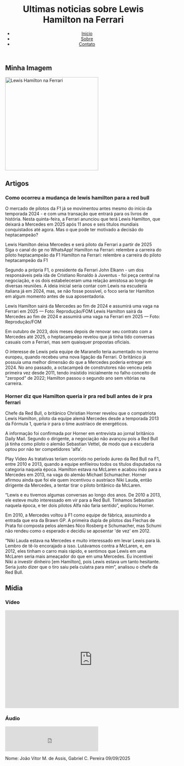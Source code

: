 <!DOCTYPE html>
<html lang="pt-br">
<head>
    <meta charset="UTF-8">
    <meta name="viewport" content="width=device-width, initial-scale=1.0">
    <title>Noticias F1</title>
</head>
<body>
    <header>
        <h1>Ultimas noticias sobre Lewis Hamilton na Ferrari</h1>
        <nav>
            <ul>
                <li><a href="#">Início</a></li>
                <li><a href="#">Sobre</a></li>
                <li><a href="#">Contato</a></li>
            </ul>
        </nav>
    </header>
    <main>
        <section>
            <h2>Minha Imagem</h2>
            <img src="https://i.pinimg.com/736x/52/66/a2/5266a2b6c1496044d38c678f68547049.jpg" alt="Lewis Hamilton na Ferrari" width="300">
        </section>
        <section>
            <h2>Artigos</h2>
            <article>
                <h3>Como ocorreu a mudança de lewis hamilton para a red bull</h3>
                <p>O mercado de pilotos da F1 já se movimentou antes mesmo do início da temporada 2024 - e com uma transação que entrará para os livros de história. Nesta quinta-feira, a Ferrari anunciou que terá Lewis Hamilton, que deixará a Mercedes em 2025 após 11 anos e seis títulos mundiais conquistados até agora. Mas o que pode ter motivado a decisão do heptacampeão?

Lewis Hamilton deixa Mercedes e será piloto da Ferrari a partir de 2025
Siga o canal do ge no WhatsApp!
Hamilton na Ferrari: relembre a carreira do piloto heptacampeão da F1
Hamilton na Ferrari: relembre a carreira do piloto heptacampeão da F1

Segundo a própria F1, o presidente da Ferrari John Elkann - um dos responsáveis pela ida de Cristiano Ronaldo à Juventus - foi peça central na negociação, e os dois estabeleceram uma relação amistosa ao longo de diversas reuniões. A ideia inicial seria contar com Lewis na escuderia italiana já em 2024, mas, se não fosse possível, o foco seria ter Hamilton em algum momento antes de sua aposentadoria.


Lewis Hamilton sairá da Mercedes ao fim de 2024 e assumirá uma vaga na Ferrari em 2025 — Foto: Reprodução/FOM
Lewis Hamilton sairá da Mercedes ao fim de 2024 e assumirá uma vaga na Ferrari em 2025 — Foto: Reprodução/FOM

Em outubro de 2023, dois meses depois de renovar seu contrato com a Mercedes até 2025, o heptacampeão revelou que já tinha tido conversas casuais com a Ferrari, mas sem quaisquer propostas oficiais.

O interesse de Lewis pela equipe de Maranello teria aumentado no inverno europeu, quando recebeu uma nova ligação da Ferrari. O britânico já possuía uma melhor dimensão do que a Mercedes poderia entregar em 2024. No ano passado, a octacampeã de construtores não venceu pela primeira vez desde 2011, tendo insistido inicialmente no falho conceito de "zeropod" de 2022; Hamilton passou o segundo ano sem vitórias na carreira.</p>
            </article>
            <article>
                <h3>Horner diz que Hamilton queria ir pra red bull antes de ir pra ferrari</h3>
                <p>Chefe da Red Bull, o britânico Christian Horner revelou que o compatriota Lewis Hamilton, piloto da equipe alemã Mercedes desde a temporada 2013 da Fórmula 1, queria ir para o time austríaco de energéticos.

A informação foi confirmada por Horner em entrevista ao jornal britânico Daily Mail. Segundo o dirigente, a negociação não avançou pois a Red Bull já tinha como piloto o alemão Sebastian Vettel, de modo que a escuderia optou por não ter competidores 'alfa'.

Play Video
As tratativas teriam ocorrido no período áureo da Red Bull na F1, entre 2010 e 2013, quando a equipe enfileirou todos os títulos disputados na categoria naquela época. Hamilton estava na McLaren e acabou indo para a Mercedes em 2013, na vaga do alemão Michael Schumacher. Horner afirmou ainda que foi ele quem incentivou o austríaco Niki Lauda, então dirigente da Mercedes, a tentar tirar o piloto britânico da McLaren. 

“Lewis e eu tivemos algumas conversas ao longo dos anos. De 2010 a 2013, ele esteve muito interessado em vir para a Red Bull. Tínhamos Sebastian naquela época, e ter dois pilotos Alfa não faria sentido”, explicou Horner.

Em 2010, a Mercedes voltou à F1 como equipe de fábrica, assumindo a entrada que era da Brawn GP. A primeira dupla de pilotos das Flechas de Prata foi composta pelos alemães Nico Rosberg e Schumacher, mas Schumi não rendeu como o esperado e decidiu se aposentar 'de vez' em 2012.

“Niki Lauda estava na Mercedes e muito interessado em levar Lewis para lá. Lembro de tê-lo encorajado a isso. Lutávamos contra a McLaren, e, em 2012, eles tinham o carro mais rápido, e sentimos que Lewis em uma McLaren seria mais ameaçador do que em uma Mercedes. Eu incentivei Niki a investir dinheiro [em Hamilton], pois Lewis estava um tanto hesitante. Seria justo dizer que o tiro saiu pela culatra para mim”, analisou o chefe da Red Bull.</p>
            </article>
<section>
    <h2>Mídia</h2>
    <h3>Vídeo</h3>
    <iframe
        width="560"
        height="315"
        src="https://www.youtube.com/embed/kGMp1Byuwto"
        title="YouTube video"
        frameborder="0"
        allow="accelerometer; autoplay; clipboard-write; encrypted-media; gyroscope; picture-in-picture"
        allowfullscreen>
    </iframe>
    <h3>Áudio</h3>
    <iframe
        width="300"
        height="80"
        src="https://www.myinstants.com/embed/f1-radio-36521/"
        frameborder="0"
        allow="autoplay"
        allowfullscreen>
    </iframe>
</section>
        <p>Nome: João Vitor M. de Assis, Gabriel C. Pereira 09/09/2025</p>
</body>
</html>

